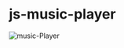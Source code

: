 # js-music-player

<img src="https://i.ibb.co/42jfBBn/music-Player.png" alt="music-Player" border="0">

